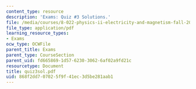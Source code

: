 ```yaml
---
content_type: resource
description: 'Exams: Quiz #3 Solutions.'
file: /media/courses/8-022-physics-ii-electricity-and-magnetism-fall-2002/868f2dd707025f9f41ec3d5be281aab1_quiz3sol.pdf
file_type: application/pdf
learning_resource_types:
- Exams
ocw_type: OCWFile
parent_title: Exams
parent_type: CourseSection
parent_uid: fd665869-1d57-6230-3062-6af02a9fd21c
resourcetype: Document
title: quiz3sol.pdf
uid: 868f2dd7-0702-5f9f-41ec-3d5be281aab1
---
```


